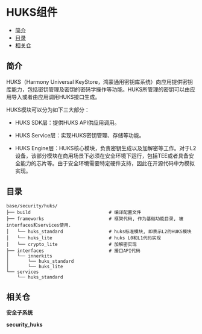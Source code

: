 # HUKS组件<a name="ZH-CN_TOPIC_0000001148528849"></a>

-   [简介](#section11660541593)
-   [目录](#section161941989596)
-   [相关仓](#section1371113476307)

## 简介<a name="section11660541593"></a>

HUKS（Harmony Universal KeyStore，鸿蒙通用密钥库系统）向应用提供密钥库能力，包括密钥管理及密钥的密码学操作等功能。HUKS所管理的密钥可以由应用导入或者由应用调用HUKS接口生成。

HUKS模块可以分为如下三大部分：

-   HUKS SDK层：提供HUKS API供应用调用。

-   HUKS Service层：实现HUKS密钥管理、存储等功能。
-   HUKS Engine层：HUKS核心模块，负责密钥生成以及加解密等工作。对于L2设备，该部分模块在商用场景下必须在安全环境下运行，包括TEE或者具备安全能力的芯片等。由于安全环境需要特定硬件支持，因此在开源代码中为模拟实现。

## 目录<a name="section161941989596"></a>

```
base/security/huks/
├── build                             # 编译配置文件
├── frameworks                        # 框架代码, 作为基础功能目录, 被interfaces和services使用.
│   └── huks_standard                 # huks标准模块, 即表示L2的HUKS模块
│   └── huks_lite                     # huks L0和L1代码实现
│   └── crypto_lite                   # 加解密实现
├── interfaces                        # 接口API代码
│   └── innerkits
│       └── huks_standard
│       └── huks_lite
└── services
    └── huks_standard
```

## 相关仓<a name="section1371113476307"></a>

**安全子系统**

**security_huks**



